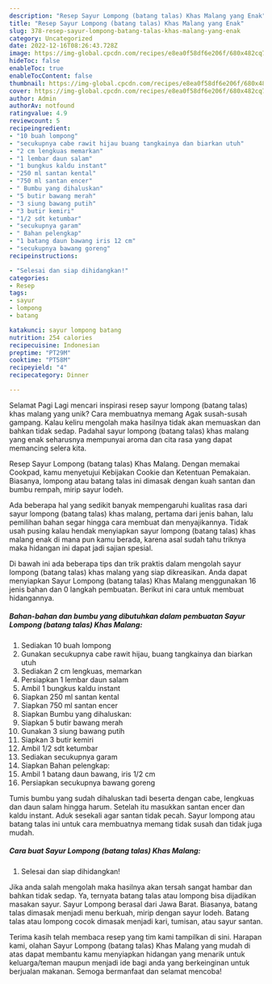 ```yaml
---
description: "Resep Sayur Lompong (batang talas) Khas Malang yang Enak"
title: "Resep Sayur Lompong (batang talas) Khas Malang yang Enak"
slug: 378-resep-sayur-lompong-batang-talas-khas-malang-yang-enak
category: Uncategorized
date: 2022-12-16T08:26:43.728Z
image: https://img-global.cpcdn.com/recipes/e8ea0f58df6e206f/680x482cq70/sayur-lompong-batang-talas-khas-malang-foto-resep-utama.jpg
hideToc: false
enableToc: true
enableTocContent: false
thumbnail: https://img-global.cpcdn.com/recipes/e8ea0f58df6e206f/680x482cq70/sayur-lompong-batang-talas-khas-malang-foto-resep-utama.jpg
cover: https://img-global.cpcdn.com/recipes/e8ea0f58df6e206f/680x482cq70/sayur-lompong-batang-talas-khas-malang-foto-resep-utama.jpg
author: Admin
authorAv: notfound
ratingvalue: 4.9
reviewcount: 5
recipeingredient:
- "10 buah lompong"
- "secukupnya cabe rawit hijau buang tangkainya dan biarkan utuh"
- "2 cm lengkuas memarkan"
- "1 lembar daun salam"
- "1 bungkus kaldu instant"
- "250 ml santan kental"
- "750 ml santan encer"
- " Bumbu yang dihaluskan"
- "5 butir bawang merah"
- "3 siung bawang putih"
- "3 butir kemiri"
- "1/2 sdt ketumbar"
- "secukupnya garam"
- " Bahan pelengkap"
- "1 batang daun bawang iris 12 cm"
- "secukupnya bawang goreng"
recipeinstructions:

- "Selesai dan siap dihidangkan!"
categories:
- Resep
tags:
- sayur
- lompong
- batang

katakunci: sayur lompong batang 
nutrition: 254 calories
recipecuisine: Indonesian
preptime: "PT29M"
cooktime: "PT58M"
recipeyield: "4"
recipecategory: Dinner

---
```



Selamat Pagi Lagi mencari inspirasi resep sayur lompong (batang talas) khas malang yang unik? Cara membuatnya memang Agak susah-susah gampang. Kalau keliru mengolah maka hasilnya tidak akan memuaskan dan bahkan tidak sedap. Padahal sayur lompong (batang talas) khas malang yang enak seharusnya mempunyai aroma dan cita rasa yang dapat memancing selera kita.


Resep Sayur Lompong (batang talas) Khas Malang. Dengan memakai Cookpad, kamu menyetujui Kebijakan Cookie dan Ketentuan Pemakaian. Biasanya, lompong atau batang talas ini dimasak dengan kuah santan dan bumbu rempah, mirip sayur lodeh.

Ada beberapa hal yang sedikit banyak mempengaruhi kualitas rasa dari sayur lompong (batang talas) khas malang, pertama dari jenis bahan, lalu pemilihan bahan segar hingga cara membuat dan menyajikannya. Tidak usah pusing kalau hendak menyiapkan sayur lompong (batang talas) khas malang enak di mana pun kamu berada, karena asal sudah tahu triknya maka hidangan ini dapat jadi sajian spesial.


Di bawah ini ada beberapa tips dan trik praktis dalam mengolah sayur lompong (batang talas) khas malang yang siap dikreasikan. Anda dapat menyiapkan Sayur Lompong (batang talas) Khas Malang menggunakan 16 jenis bahan dan 0 langkah pembuatan. Berikut ini cara untuk membuat hidangannya.

<!--inarticleads1-->

##### Bahan-bahan dan bumbu yang dibutuhkan dalam pembuatan Sayur Lompong (batang talas) Khas Malang:

1. Sediakan 10 buah lompong
1. Gunakan secukupnya cabe rawit hijau, buang tangkainya dan biarkan utuh
1. Sediakan 2 cm lengkuas, memarkan
1. Persiapkan 1 lembar daun salam
1. Ambil 1 bungkus kaldu instant
1. Siapkan 250 ml santan kental
1. Siapkan 750 ml santan encer
1. Siapkan  Bumbu yang dihaluskan:
1. Siapkan 5 butir bawang merah
1. Gunakan 3 siung bawang putih
1. Siapkan 3 butir kemiri
1. Ambil 1/2 sdt ketumbar
1. Sediakan secukupnya garam
1. Siapkan  Bahan pelengkap:
1. Ambil 1 batang daun bawang, iris 1/2 cm
1. Persiapkan secukupnya bawang goreng


Tumis bumbu yang sudah dihaluskan tadi beserta dengan cabe, lengkuas dan daun salam hingga harum. Setelah itu masukkan santan encer dan kaldu instant. Aduk sesekali agar santan tidak pecah. Sayur lompong atau batang talas ini untuk cara membuatnya memang tidak susah dan tidak juga mudah. 

<!--inarticleads2-->

##### Cara buat Sayur Lompong (batang talas) Khas Malang:


1. Selesai dan siap dihidangkan!

Jika anda salah mengolah maka hasilnya akan tersah sangat hambar dan bahkan tidak sedap. Ya, ternyata batang talas atau lompong bisa dijadikan masakan sayur. Sayur Lompong berasal dari Jawa Barat. Biasanya, batang talas dimasak menjadi menu berkuah, mirip dengan sayur lodeh. Batang talas atau lompong cocok dimasak menjadi kari, tumisan, atau sayur santan. 

Terima kasih telah membaca resep yang tim kami tampilkan di sini. Harapan kami, olahan Sayur Lompong (batang talas) Khas Malang yang mudah di atas dapat membantu kamu menyiapkan hidangan yang menarik untuk keluarga/teman maupun menjadi ide bagi anda yang berkeinginan untuk berjualan makanan. Semoga bermanfaat dan selamat mencoba!

